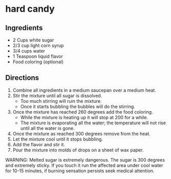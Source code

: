 # hard candy

## Ingredients

- 2 Cups white sugar
- 2/3 cup light corn syrup
- 3/4 cups water
- 1 Teaspoon liquid flavor
- Food coloring (optional)

## Directions

1. Combine all ingredients in a medium saucepan over a medium heat.
2. Stir the mixture until all sugar is dissolved.
    - Too much stirring will ruin the mixture.
    - Once it starts bubbling the bubbles will do the stirring.
3. Once the mixture has reached 260 degrees add the food coloring.
    - While the mixture is heating up it will stop at 200 for a while.
    - The mixture is evaporating all the water; the temperature will not rise until all the water is gone.
4. Once the mixture as reached 300 degrees remove from the heat.
5. Let the mixture cool until it stops bubbling.
6. Add the flavor and stir it.
7. Pour the mixture into molds of drops on a sheet of wax paper.

WARNING: Melted sugar is extremely dangerous. The sugar is 300 degrees and extremely sticky. If you touch it run the affected area under cool water for 10-15 minutes, if burning sensation persists seek medical attention.
